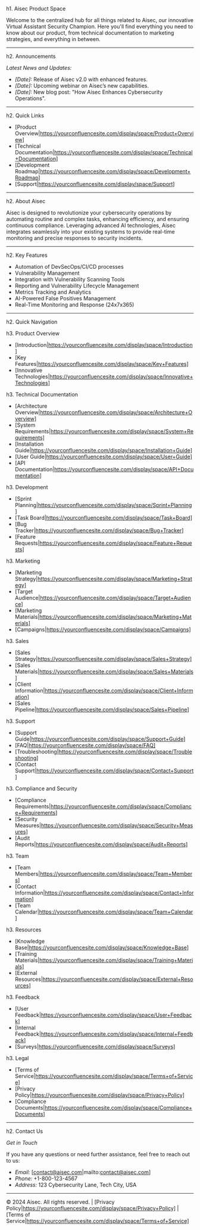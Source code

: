 h1. Aisec Product Space

Welcome to the centralized hub for all things related to Aisec, our innovative Virtual Assistant Security Champion. Here you'll find everything you need to know about our product, from technical documentation to marketing strategies, and everything in between.

----

h2. Announcements

*Latest News and Updates:*
* *[Date]:* Release of Aisec v2.0 with enhanced features.
* *[Date]:* Upcoming webinar on Aisec’s new capabilities.
* *[Date]:* New blog post: "How Aisec Enhances Cybersecurity Operations".

----

h2. Quick Links

* [Product Overview|https://yourconfluencesite.com/display/space/Product+Overview]
* [Technical Documentation|https://yourconfluencesite.com/display/space/Technical+Documentation]
* [Development Roadmap|https://yourconfluencesite.com/display/space/Development+Roadmap]
* [Support|https://yourconfluencesite.com/display/space/Support]

----

h2. About Aisec

Aisec is designed to revolutionize your cybersecurity operations by automating routine and complex tasks, enhancing efficiency, and ensuring continuous compliance. Leveraging advanced AI technologies, Aisec integrates seamlessly into your existing systems to provide real-time monitoring and precise responses to security incidents.

----

h2. Key Features

* Automation of DevSecOps/CI/CD processes
* Vulnerability Management
* Integration with Vulnerability Scanning Tools
* Reporting and Vulnerability Lifecycle Management
* Metrics Tracking and Analytics
* AI-Powered False Positives Management
* Real-Time Monitoring and Response (24x7x365)

----

h2. Quick Navigation

h3. Product Overview
* [Introduction|https://yourconfluencesite.com/display/space/Introduction]
* [Key Features|https://yourconfluencesite.com/display/space/Key+Features]
* [Innovative Technologies|https://yourconfluencesite.com/display/space/Innovative+Technologies]

h3. Technical Documentation
* [Architecture Overview|https://yourconfluencesite.com/display/space/Architecture+Overview]
* [System Requirements|https://yourconfluencesite.com/display/space/System+Requirements]
* [Installation Guide|https://yourconfluencesite.com/display/space/Installation+Guide]
* [User Guide|https://yourconfluencesite.com/display/space/User+Guide]
* [API Documentation|https://yourconfluencesite.com/display/space/API+Documentation]

h3. Development
* [Sprint Planning|https://yourconfluencesite.com/display/space/Sprint+Planning]
* [Task Board|https://yourconfluencesite.com/display/space/Task+Board]
* [Bug Tracker|https://yourconfluencesite.com/display/space/Bug+Tracker]
* [Feature Requests|https://yourconfluencesite.com/display/space/Feature+Requests]

h3. Marketing
* [Marketing Strategy|https://yourconfluencesite.com/display/space/Marketing+Strategy]
* [Target Audience|https://yourconfluencesite.com/display/space/Target+Audience]
* [Marketing Materials|https://yourconfluencesite.com/display/space/Marketing+Materials]
* [Campaigns|https://yourconfluencesite.com/display/space/Campaigns]

h3. Sales
* [Sales Strategy|https://yourconfluencesite.com/display/space/Sales+Strategy]
* [Sales Materials|https://yourconfluencesite.com/display/space/Sales+Materials]
* [Client Information|https://yourconfluencesite.com/display/space/Client+Information]
* [Sales Pipeline|https://yourconfluencesite.com/display/space/Sales+Pipeline]

h3. Support
* [Support Guide|https://yourconfluencesite.com/display/space/Support+Guide]
* [FAQ|https://yourconfluencesite.com/display/space/FAQ]
* [Troubleshooting|https://yourconfluencesite.com/display/space/Troubleshooting]
* [Contact Support|https://yourconfluencesite.com/display/space/Contact+Support]

h3. Compliance and Security
* [Compliance Requirements|https://yourconfluencesite.com/display/space/Compliance+Requirements]
* [Security Measures|https://yourconfluencesite.com/display/space/Security+Measures]
* [Audit Reports|https://yourconfluencesite.com/display/space/Audit+Reports]

h3. Team
* [Team Members|https://yourconfluencesite.com/display/space/Team+Members]
* [Contact Information|https://yourconfluencesite.com/display/space/Contact+Information]
* [Team Calendar|https://yourconfluencesite.com/display/space/Team+Calendar]

h3. Resources
* [Knowledge Base|https://yourconfluencesite.com/display/space/Knowledge+Base]
* [Training Materials|https://yourconfluencesite.com/display/space/Training+Materials]
* [External Resources|https://yourconfluencesite.com/display/space/External+Resources]

h3. Feedback
* [User Feedback|https://yourconfluencesite.com/display/space/User+Feedback]
* [Internal Feedback|https://yourconfluencesite.com/display/space/Internal+Feedback]
* [Surveys|https://yourconfluencesite.com/display/space/Surveys]

h3. Legal
* [Terms of Service|https://yourconfluencesite.com/display/space/Terms+of+Service]
* [Privacy Policy|https://yourconfluencesite.com/display/space/Privacy+Policy]
* [Compliance Documents|https://yourconfluencesite.com/display/space/Compliance+Documents]

----

h2. Contact Us

*Get in Touch*

If you have any questions or need further assistance, feel free to reach out to us:

* *Email:* [contact@aisec.com|mailto:contact@aisec.com]
* *Phone:* +1-800-123-4567
* *Address:* 123 Cybersecurity Lane, Tech City, USA

----

© 2024 Aisec. All rights reserved. | [Privacy Policy|https://yourconfluencesite.com/display/space/Privacy+Policy] | [Terms of Service|https://yourconfluencesite.com/display/space/Terms+of+Service]

